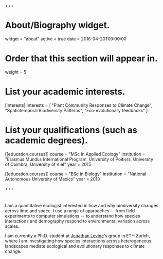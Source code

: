 +++
# About/Biography widget.
widget = "about"
active = true
date = 2016-04-20T00:00:00

# Order that this section will appear in.
weight = 5

# List your academic interests.
[interests]
  interests = [
    "Plant Community Responses to Climate Change",
    "Spatiotemporal Biodiversity Patterns",
    "Eco-evolutionary feedbacks"
  ]

# List your qualifications (such as academic degrees).

[[education.courses]]
  course = "MSc in Applied Ecology"
  institution = "Erasmus Mundus International Program: University of Poitiers, University of Coimbra, University of Kiel"
  year = 2015

[[education.courses]]
  course = "BSc in Biology"
  institution = "National Autonomous University of Mexico"
  year = 2013
 
+++

# 

I am a quantitative ecologist interested in how and why biodiversity changes across time and space. I use a range of approaches -- from field experiments to computer simulations -- to understand how species interactions and demography respond to environmental variation across scales. 

I am currently a Ph.D. student at [Jonathan Levine](http://www.plantecology.ethz.ch/)'s group in ETH Zurich, where I am investigating how species interactions across heterogeneous landscapes mediate ecological and evolutionary responses to climate change.
